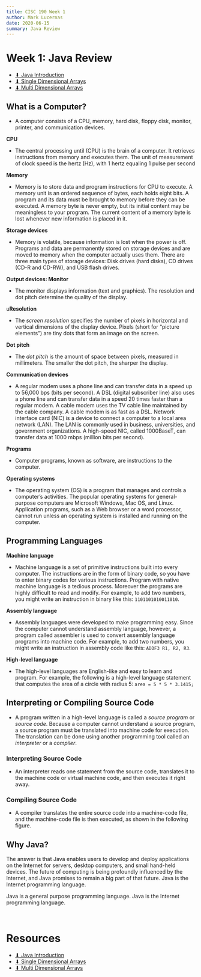 ```yaml
---
title: CISC 190 Week 1
author: Mark Lucernas
date: 2020-06-15
summary: Java Review
---
```



# Week 1: Java Review

- [⬇ Java Introduction](file:../../../../../../files/summer-2020/CISC-191/week-1/java_intro.ppt)
- [⬇ Single Dimensional Arrays](file:../../../../../../files/summer-2020/CISC-191/week-1/single_dimensional_arrays.pptx)
- [⬇ Multi Dimensional Arrays](file:../../../../../../files/summer-2020/CISC-191/week-1/multi_dimensional_arrays.ppt)


## What is a Computer?

  - A computer consists of a CPU, memory, hard disk, floppy disk, monitor,
    printer, and communication devices.


<a name="cpu-term">**CPU**</a>

  - The central processing until (CPU) is the brain of a computer.  It retrieves
    instructions from memory and executes them. The unit of measurement of clock
    speed is the hertz (Hz), with 1 hertz equaling 1 pulse per second


<a name="memory-term">**Memory**</a>

  - Memory is to store data and program instructions for CPU to execute. A
    memory unit is an ordered sequence of bytes, each holds eight bits. A
    program and its data must be brought to memory before they can be executed.
    A memory byte is never empty, but its initial content may be meaningless to
    your program. The current content of a memory byte is lost whenever new
    information is placed in it.


<a name="storage-devices-term">**Storage devices**</a>

  - Memory is volatile, because information is lost when the power is off.
    Programs and data are permanently stored on storage devices and are moved to
    memory when the computer actually uses them. There are three main types of
    storage devices: Disk drives (hard disks), CD drives (CD-R and CD-RW), and
    USB flash drives.


<a name="output-devices-monitor-term">**Output devices: Monitor**</a>

  - The monitor displays information (text and graphics). The resolution and dot
    pitch determine the quality of the display.


u<a name="resolution-term">**Resolution**</a>

  - The _screen resolution_ specifies the number of pixels in horizontal and
    vertical dimensions of the display device. Pixels (short for “picture
    elements”) are tiny dots that form an image on the screen.


<a name="dot-pitch-term">**Dot pitch**</a>

  - The _dot pitch_ is the amount of space between pixels, measured in
    millimeters. The smaller the dot pitch, the sharper the display.


<a name="communication-devices-term">**Communication devices**</a>

  - A regular modem uses a phone line and can transfer data in a speed up to
    56,000 bps (bits per second). A DSL (digital subscriber line) also uses a
    phone line and can transfer data in a speed 20 times faster than a regular
    modem. A cable modem uses the TV cable line maintained by the cable company.
    A cable modem is as fast as a DSL. Network interface card (NIC) is a device
    to connect a computer to a local area network (LAN). The LAN is commonly
    used in business, universities, and government organizations. A high-speed
    NIC, called 1000BaseT, can transfer data at 1000 mbps (million bits per
    second).


<a name="programs-term">**Programs**</a>

  - Computer programs, known as software, are instructions to the computer.


<a name="operating-systems-term">**Operating systems**</a>

  - The operating system (OS) is a program that manages and controls a
    computer’s activities. The popular operating systems for general-purpose
    computers are Microsoft Windows, Mac OS, and Linux. Application programs,
    such as a Web browser or a word processor, cannot run unless an operating
    system is installed and running on the computer.


## Programming Languages

<a name="machine-language-term">**Machine language**</a>

  - Machine language is a set of primitive instructions built into every
    computer. The instructions are in the form of binary code, so you have to
    enter binary codes for various instructions. Program with native machine
    language is a tedious process. Moreover the programs are highly difficult to
    read and modify. For example, to add two numbers, you might write an
    instruction in binary like this: `1101101010011010`.


<a name="assembly-language-term">**Assembly language**</a>

  - Assembly languages were developed to make programming easy. Since the
    computer cannot understand assembly language, however, a program called
    assembler is used to convert assembly language programs into machine code.
    For example, to add two numbers, you might write an instruction in assembly
    code like this: `ADDF3 R1, R2, R3`.


<a name="high-level-language-term">**High-level language**</a>

  - The high-level languages are English-like and easy to learn and program. For
    example, the following is a high-level language statement that computes the
    area of a circle with radius 5: `area = 5 * 5 * 3.1415;`


## Interpreting or Compiling Source Code

  - A program written in a high-level language is called a _source program_ or
    _source code_. Because a computer cannot understand a source program, a
    source program must be translated into machine code for execution. The
    translation can be done using another programming tool called an
    _interpreter_ or a _compiler_.


### Interpreting Source Code

  - An interpreter reads one statement from the source code, translates it to
    the machine code or virtual machine code, and then executes it right away.


### Compiling Source Code

  - A compiler translates the entire source code into a machine-code file, and
    the machine-code file is then executed, as shown in the following figure.


## Why Java?

The answer is that Java enables users to develop and deploy applications on the
Internet for servers, desktop computers, and small hand-held devices. The future
of computing is being profoundly influenced by the Internet, and Java promises
to remain a big part of that future. Java is the Internet programming language.

Java is a general purpose programming language.  Java is the Internet
programming language.


<br>

# Resources

- [⬇ Java Introduction](file:../../../../../../files/summer-2020/CISC-191/week-1/java_intro.ppt)
- [⬇ Single Dimensional Arrays](file:../../../../../../files/summer-2020/CISC-191/week-1/single_dimensional_arrays.pptx)
- [⬇ Multi Dimensional Arrays](file:../../../../../../files/summer-2020/CISC-191/week-1/multi_dimensional_arrays.ppt)


